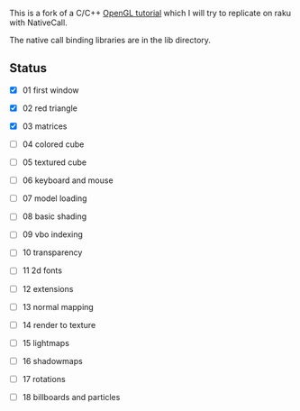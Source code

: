 
This is a fork of a C/C++ [OpenGL tutorial](http://www.opengl-tutorial.org/) which I will try to replicate on raku with NativeCall.

The native call binding libraries are in the lib directory.

## Status

  - [x] 01 first window              
  - [x] 02 red triangle              
  - [x] 03 matrices                  
  - [ ] 04 colored cube                  
  - [ ] 05 textured cube                 
  - [ ] 06 keyboard and mouse                 
  - [ ] 07 model loading                 
  - [ ] 08 basic shading                 
  - [ ] 09 vbo indexing                 
  - [ ] 10 transparency                 
  - [ ] 11 2d fonts                  
  - [ ] 12 extensions                 
  - [ ] 13 normal mapping                 
  - [ ] 14 render to texture                 
  - [ ] 15 lightmaps                 
  - [ ] 16 shadowmaps                 
  - [ ] 17 rotations                 
  - [ ] 18 billboards and particles                 

